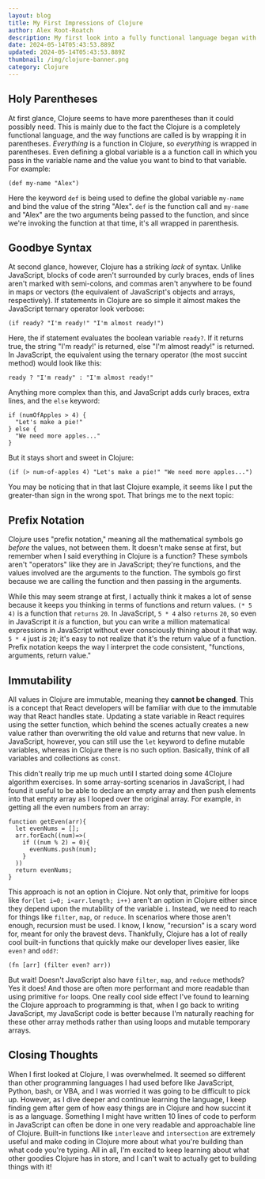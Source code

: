 ```yaml
---
layout: blog
title: My First Impressions of Clojure
author: Alex Root-Roatch
description: My first look into a fully functional language began with confusion and ended with excitement
date: 2024-05-14T05:43:53.889Z
updated: 2024-05-14T05:43:53.889Z
thumbnail: /img/clojure-banner.png
category: Clojure
---
```


## Holy Parentheses

At first glance, Clojure seems to have more parentheses than it could possibly need. This is mainly due to the fact the Clojure is a completely functional language, and the way functions are called is by wrapping it in parentheses. *Everything* is a function in Clojure, so *everything* is wrapped in parentheses. Even defining a global variable is a a function call in which you pass in the variable name and the value you want to bind to that variable. For example:


```
(def my-name "Alex")
```


Here the keyword `def` is being used to define the global variable `my-name` and bind the value of the string "Alex". `def` is the function call and `my-name` and "Alex" are the two arguments being passed to the function, and since we're invoking the function at that time, it's all wrapped in parenthesis. 

## Goodbye Syntax

At second glance, however, Clojure has a striking *lack* of syntax. Unlike JavaScript, blocks of code aren't surrounded by curly braces, ends of lines aren't marked with semi-colons, and commas aren't anywhere to be found in maps or vectors (the equivalent of JavaScript's objects and arrays, respectively). If statements in Clojure are so simple it almost makes the JavaScript ternary operator look verbose: 

```
(if ready? "I'm ready!" "I'm almost ready!")
```

Here, the if statement evaluates the boolean variable `ready?`. If it returns true, the string "I'm ready!' is returned, else "I'm almost ready!" is returned. In JavaScript, the equivalent using the ternary operator (the most succint method) would look like this: 

```
ready ? "I'm ready" : "I'm almost ready!"
```

Anything more complex than this, and JavaScript adds curly braces, extra lines, and the `else` keyword: 

```
if (numOfApples > 4) {
  "Let's make a pie!"
} else {
  "We need more apples..."
}
```

But it stays short and sweet in Clojure: 

```
(if (> num-of-apples 4) "Let's make a pie!" "We need more apples...")
```

You may be noticing that in that last Clojure example, it seems like I put the greater-than sign in the wrong spot. That brings me to the next topic: 

## Prefix Notation

Clojure uses "prefix notation," meaning all the mathematical symbols go *before* the values, not between them. It doesn't make sense at first, but remember when I said everything in Clojure is a function? These symbols aren't "operators" like they are in JavaScript; they're functions, and the values involved are the arguments to the function. The symbols go first because we are calling the function and then passing in the arguments. 

While this may seem strange at first, I actually think it makes a lot of sense because it keeps you thinking in terms of functions and return values. `(* 5 4)` is a function that `returns` `20`. In JavaScript, `5 * 4` also `returns` `20`, so even in JavaScript it *is* a function, but you can write a million matematical expressions in JavaScript without ever consciously thining about it that way. `5 * 4` just *is* `20`; it's easy to not realize that it's the return value of a function. Prefix notation keeps the way I interpret the code consistent, "functions, arguments, return value."

## Immutability

All values in Clojure are immutable, meaning they **cannot be changed**. This is a concept that React developers will be familiar with due to the immutable way that React handles state. Updating a state variable in React requires using the setter function, which behind the scenes actually creates a new value rather than overwriting the old value and returns that new value. In JavaScript, however, you can still use the `let` keyword to define mutable variables, whereas in Clojure there is no such option. Basically, think of all variables and collections as `const`. 

This didn't really trip me up much until I started doing some 4Clojure algorithm exercises. In some array-sorting scenarios in JavaScript, I had found it useful to be able to declare an empty array and then push elements into that empty array as I looped over the original array.  For example, in getting all the even numbers from an array: 

```
function getEven(arr){
  let evenNums = [];
  arr.forEach((num)=>(
    if ((num % 2) = 0){
      evenNums.push(num);
    }
  ))
  return evenNums;
}
```

This approach is not an option in Clojure. Not only that, primitive for loops like `for(let i=0; i<arr.length; i++)` aren't an option in Clojure either since they depend upon the mutability of the variable `i`. Instead, we need to reach for things like `filter`, `map`, or `reduce`. In scenarios where those aren't enough, recursion must be used. I know, I know, "recursion" is a scary word for, meant for only the bravest devs. Thankfully, Clojure has a lot of really cool built-in functions that quickly make our developer lives easier, like `even?` and `odd?`: 

```
(fn [arr] (filter even? arr))
```

But wait! Doesn't JavaScript also have `filter`, `map`, and `reduce` methods? Yes it does! And those are often more performant and more readable than using primitive `for` loops. One really cool side effect I've found to learning the Clojure approach to programming is that, when I go back to writing JavaScript, my JavaScript code is better because I'm naturally reaching for these other array methods rather than using loops and mutable temporary arrays. 

## Closing Thoughts

When I first looked at Clojure, I was overwhelmed. It seemed so different than other programming languages I had used before like JavaScript, Python, bash, or VBA, and I was worried it was going to be difficult to pick up. However, as I dive deeper and continue learning the language, I keep finding gem after gem of how easy things are in Clojure and how succint it is as a language. Something I might have written 10 lines of code to perform in JavaScript can often be done in one very readable and approachable line of Clojure. Built-in functions like `interleave` and `intersection` are extremely useful and make coding in Clojure more about what you're building than what code you're typing. All in all, I'm excited to keep learning about what other goodies Clojure has in store, and I can't wait to actually get to building things with it!